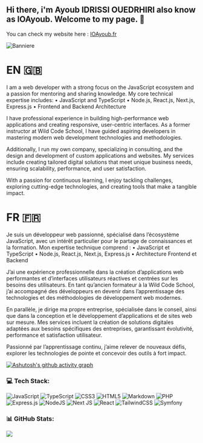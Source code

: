 ## Hi there, i'm Ayoub IDRISSI OUEDRHIRI also know as IOAyoub. Welcome to my page. 👋

You can check my website here : [IOAyoub.fr](https://ioayoub.fr)

![Banniere](https://github.com/user-attachments/assets/748ea8ea-c345-485a-83ff-fab98c48d744)

# EN 🇬🇧

I am a web developer with a strong focus on the JavaScript ecosystem and a passion for mentoring and sharing knowledge. My core technical expertise includes:
	•	JavaScript and TypeScript
	•	Node.js, React.js, Next.js, Express.js
	•	Frontend and Backend Architecture

I have professional experience in building high-performance web applications and creating responsive, user-centric interfaces. As a former instructor at Wild Code School, I have guided aspiring developers in mastering modern web development technologies and methodologies.

Additionally, I run my own company, specializing in consulting, and the design and development of custom applications and websites. My services include creating tailored digital solutions that meet unique business needs, ensuring scalability, performance, and user satisfaction.

With a passion for continuous learning, I enjoy tackling challenges, exploring cutting-edge technologies, and creating tools that make a tangible impact.

# FR 🇫🇷

Je suis un développeur web passionné, spécialisé dans l’écosystème JavaScript, avec un intérêt particulier pour le partage de connaissances et la formation. Mon expertise technique comprend :
	•	JavaScript et TypeScript
	•	Node.js, React.js, Next.js, Express.js
	•	Architecture Frontend et Backend

J’ai une expérience professionnelle dans la création d’applications web performantes et d’interfaces utilisateurs réactives et centrées sur les besoins des utilisateurs. En tant qu’ancien formateur à la Wild Code School, j’ai accompagné des développeurs en devenir dans l’apprentissage des technologies et des méthodologies de développement web modernes.

En parallèle, je dirige ma propre entreprise, spécialisée dans le conseil, ainsi que dans la conception et le développement d’applications et de sites web sur mesure. Mes services incluent la création de solutions digitales adaptées aux besoins spécifiques des entreprises, garantissant évolutivité, performance et satisfaction utilisateur.

Passionné par l’apprentissage continu, j’aime relever de nouveaux défis, explorer les technologies de pointe et concevoir des outils à fort impact.

[![Ashutosh's github activity graph](https://github-readme-activity-graph.vercel.app/graph?username=ioayoub&bg_color=000&color=f9ce5c&line=f9ce5c&point=f9ce5c&area=true&hide_border=true)](https://github.com/ashutosh00710/github-readme-activity-graph)

### 💻 Tech Stack:
![JavaScript](https://img.shields.io/badge/javascript-%23323330.svg?style=for-the-badge&logo=javascript&logoColor=%23F7DF1E) ![TypeScript](https://img.shields.io/badge/typescript-%23007ACC.svg?style=for-the-badge&logo=typescript&logoColor=white) ![CSS3](https://img.shields.io/badge/css3-%231572B6.svg?style=for-the-badge&logo=css3&logoColor=white) ![HTML5](https://img.shields.io/badge/html5-%23E34F26.svg?style=for-the-badge&logo=html5&logoColor=white) ![Markdown](https://img.shields.io/badge/markdown-%23000000.svg?style=for-the-badge&logo=markdown&logoColor=white) ![PHP](https://img.shields.io/badge/php-%23777BB4.svg?style=for-the-badge&logo=php&logoColor=white) ![Express.js](https://img.shields.io/badge/express.js-%23404d59.svg?style=for-the-badge&logo=express&logoColor=%2361DAFB) ![NodeJS](https://img.shields.io/badge/node.js-6DA55F?style=for-the-badge&logo=node.js&logoColor=white) ![Next JS](https://img.shields.io/badge/Next-black?style=for-the-badge&logo=next.js&logoColor=white) ![React](https://img.shields.io/badge/react-%2320232a.svg?style=for-the-badge&logo=react&logoColor=%2361DAFB) ![TailwindCSS](https://img.shields.io/badge/tailwindcss-%2338B2AC.svg?style=for-the-badge&logo=tailwind-css&logoColor=white) ![Symfony](https://img.shields.io/badge/symfony-%23000000.svg?style=for-the-badge&logo=symfony&logoColor=white) 

### 📊 GitHub Stats:

![](https://github-readme-streak-stats.herokuapp.com/?user=ioayoub&theme=dark&hide_border=false)<br/>

